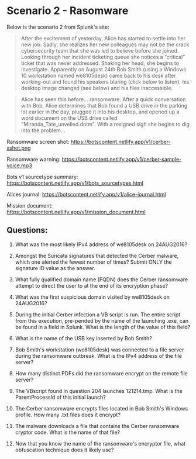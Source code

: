 # Scenario 2 - Rasomware



Below is the scenario 2 from Splunk's site:

>After the excitement of yesterday, Alice has started to settle into her new job. Sadly, she realizes her new colleagues may not be the crack cybersecurity team that she was led to believe before she joined. Looking through her incident ticketing queue she notices a “critical” ticket that was never addressed. Shaking her head, she begins to investigate. Apparently on August 24th Bob Smith (using a Windows 10 workstation named we8105desk) came back to his desk after working-out and found his speakers blaring (click below to listen), his desktop image changed (see below) and his files inaccessible.

>Alice has seen this before... ransomware. After a quick conversation with Bob, Alice determines that Bob found a USB drive in the parking lot earlier in the day, plugged it into his desktop, and opened up a word document on the USB drive called "Miranda_Tate_unveiled.dotm". With a resigned sigh she begins to dig into the problem...

Ransomware screen shot: https://botscontent.netlify.app/v1/cerber-sshot.png

Ransomware warning: https://botscontent.netlify.app/v1/cerber-sample-voice.mp3

Bots v1 sourcetype summary: https://botscontent.netlify.app/v1/bots_sourcetypes.html

Alices journal: https://botscontent.netlify.app/v1/alice-journal.html

Mission document: https://botscontent.netlify.app/v1/mission_document.html



## Questions:
1. What was the most likely IPv4 address of we8105desk on 24AUG2016?




2. Amongst the Suricata signatures that detected the Cerber malware, which one alerted the fewest number of times? Submit ONLY the signature ID value as the answer.




3. What fully qualified domain name (FQDN) does the Cerber ransomware attempt to direct the user to at the end of its encryption phase?




4. What was the first suspicious domain visited by we8105desk on 24AUG2016?




5. During the initial Cerber infection a VB script is run. The entire script from this execution, pre-pended by the name of the launching .exe, can be found in a field in Splunk. What is the length of the value of this field?




6. What is the name of the USB key inserted by Bob Smith?




7. Bob Smith's workstation (we8105desk) was connected to a file server during the ransomware outbreak. What is the IPv4 address of the file server?




8. How many distinct PDFs did the ransomware encrypt on the remote file server?




9. The VBscript found in question 204 launches 121214.tmp. What is the ParentProcessId of this initial launch?




10. The Cerber ransomware encrypts files located in Bob Smith's Windows profile. How many .txt files does it encrypt?




11. The malware downloads a file that contains the Cerber ransomware cryptor code. What is the name of that file?




12. Now that you know the name of the ransomware's encryptor file, what obfuscation technique does it likely use?



